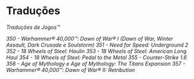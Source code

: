 ﻿# Traduções
*Traduções de Jogos™*

*350 - Warhammer® 40,000™: Dawn of War® I (Dawn of War, Winter Assault, Dark Crusade e Soulstorm)*
*351 - Need for Speed: Underground 2*
*352 - 18 Wheels of Steel: Haulin*
*353 - 18 Wheels of Steel: American Long Haul*
*354 - 18 Wheels of Steel: Pedal to the Metal*
*355 - Counter-Strike 1.6*
*356 - Age of Mythology e Age of Mythology: The Titans Expansion*
*357 - Warhammer® 40,000™: Dawn of War® II: Retribution*